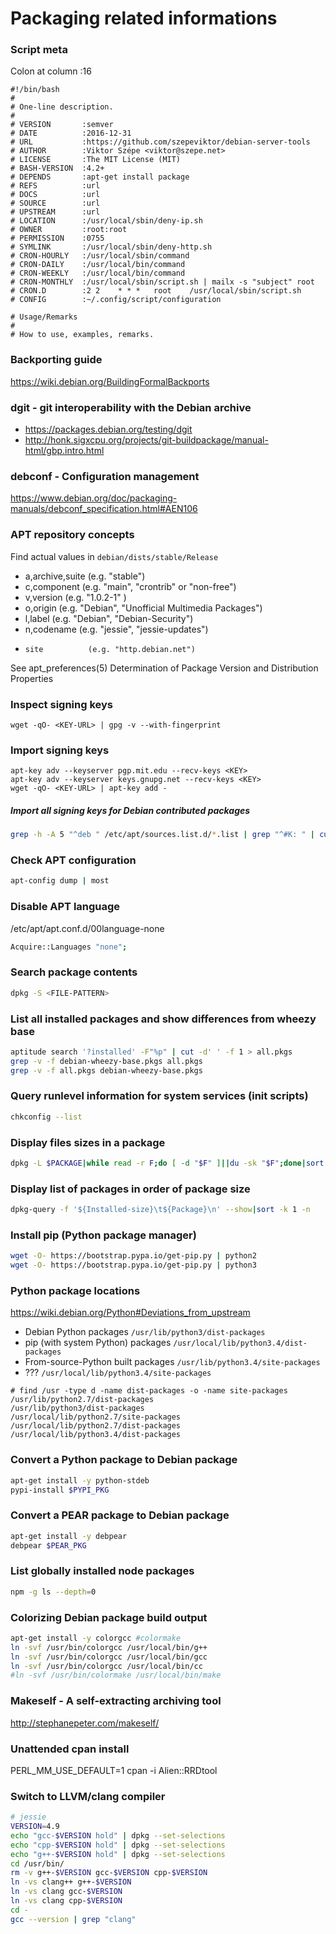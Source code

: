 # Packaging related informations

### Script meta

Colon at column :16

```
#!/bin/bash
#
# One-line description.
#
# VERSION       :semver
# DATE          :2016-12-31
# URL           :https://github.com/szepeviktor/debian-server-tools
# AUTHOR        :Viktor Szépe <viktor@szepe.net>
# LICENSE       :The MIT License (MIT)
# BASH-VERSION  :4.2+
# DEPENDS       :apt-get install package
# REFS          :url
# DOCS          :url
# SOURCE        :url
# UPSTREAM      :url
# LOCATION      :/usr/local/sbin/deny-ip.sh
# OWNER         :root:root
# PERMISSION    :0755
# SYMLINK       :/usr/local/sbin/deny-http.sh
# CRON-HOURLY   :/usr/local/sbin/command
# CRON-DAILY    :/usr/local/bin/command
# CRON-WEEKLY   :/usr/local/bin/command
# CRON-MONTHLY  :/usr/local/sbin/script.sh | mailx -s "subject" root
# CRON.D        :2 2	* * *	root	/usr/local/sbin/script.sh
# CONFIG        :~/.config/script/configuration

# Usage/Remarks
#
# How to use, examples, remarks.
```

### Backporting guide

https://wiki.debian.org/BuildingFormalBackports

### dgit - git interoperability with the Debian archive

- https://packages.debian.org/testing/dgit
- http://honk.sigxcpu.org/projects/git-buildpackage/manual-html/gbp.intro.html

### debconf - Configuration management

https://www.debian.org/doc/packaging-manuals/debconf_specification.html#AEN106

### APT repository concepts

Find actual values in `debian/dists/stable/Release`

-   a,archive,suite (e.g. "stable")
-   c,component     (e.g. "main", "crontrib" or "non-free")
-   v,version       (e.g. "1.0.2-1" )
-   o,origin        (e.g. "Debian", "Unofficial Multimedia Packages")
-   l,label         (e.g. "Debian", "Debian-Security")
-   n,codename      (e.g. "jessie", "jessie-updates")
-     site          (e.g. "http.debian.net")

See apt_preferences(5) Determination of Package Version and Distribution Properties

### Inspect signing keys

```
wget -qO- <KEY-URL> | gpg -v --with-fingerprint
```

### Import signing keys

```
apt-key adv --keyserver pgp.mit.edu --recv-keys <KEY>
apt-key adv --keyserver keys.gnupg.net --recv-keys <KEY>
wget -qO- <KEY-URL> | apt-key add -
```

##### Import all signing keys for Debian contributed packages

```bash
grep -h -A 5 "^deb " /etc/apt/sources.list.d/*.list | grep "^#K: " | cut -d " " -f 2- | /bin/bash
```

### Check APT configuration

```bash
apt-config dump | most
```

### Disable APT language

/etc/apt/apt.conf.d/00language-none

```bash
Acquire::Languages "none";
```

### Search package contents

```bash
dpkg -S <FILE-PATTERN>
```

### List all installed packages and show differences from wheezy base

```bash
aptitude search '?installed' -F"%p" | cut -d' ' -f 1 > all.pkgs
grep -v -f debian-wheezy-base.pkgs all.pkgs
grep -v -f all.pkgs debian-wheezy-base.pkgs
```

### Query runlevel information for system services (init scripts)

```bash
chkconfig --list
```

### Display files sizes in a package

```bash
dpkg -L $PACKAGE|while read -r F;do [ -d "$F" ]||du -sk "$F";done|sort -n
```

### Display list of packages in order of package size

```bash
dpkg-query -f '${Installed-size}\t${Package}\n' --show|sort -k 1 -n
```

### Install pip (Python package manager)

```bash
wget -O- https://bootstrap.pypa.io/get-pip.py | python2
wget -O- https://bootstrap.pypa.io/get-pip.py | python3
```

### Python package locations

https://wiki.debian.org/Python#Deviations_from_upstream

- Debian Python packages `/usr/lib/python3/dist-packages`
- pip (with system Python) packages `/usr/local/lib/python3.4/dist-packages`
- From-source-Python built packages `/usr/lib/python3.4/site-packages`
- ??? `/usr/local/lib/python3.4/site-packages`

```
# find /usr -type d -name dist-packages -o -name site-packages
/usr/lib/python2.7/dist-packages
/usr/lib/python3/dist-packages
/usr/local/lib/python2.7/site-packages
/usr/local/lib/python2.7/dist-packages
/usr/local/lib/python3.4/dist-packages
```

### Convert a Python package to Debian package

```bash
apt-get install -y python-stdeb
pypi-install $PYPI_PKG
```

### Convert a PEAR package to Debian package

```bash
apt-get install -y debpear
debpear $PEAR_PKG
```

### List globally installed node packages

```bash
npm -g ls --depth=0
```

### Colorizing Debian package build output

```bash
apt-get install -y colorgcc #colormake
ln -svf /usr/bin/colorgcc /usr/local/bin/g++
ln -svf /usr/bin/colorgcc /usr/local/bin/gcc
ln -svf /usr/bin/colorgcc /usr/local/bin/cc
#ln -svf /usr/bin/colormake /usr/local/bin/make
```

### Makeself - A self-extracting archiving tool

http://stephanepeter.com/makeself/

### Unattended cpan install

PERL_MM_USE_DEFAULT=1 cpan -i Alien::RRDtool

### Switch to LLVM/clang compiler

```bash
# jessie
VERSION=4.9
echo "gcc-$VERSION hold" | dpkg --set-selections
echo "cpp-$VERSION hold" | dpkg --set-selections
echo "g++-$VERSION hold" | dpkg --set-selections
cd /usr/bin/
rm -v g++-$VERSION gcc-$VERSION cpp-$VERSION
ln -vs clang++ g++-$VERSION
ln -vs clang gcc-$VERSION
ln -vs clang cpp-$VERSION
cd -
gcc --version | grep "clang"
```

